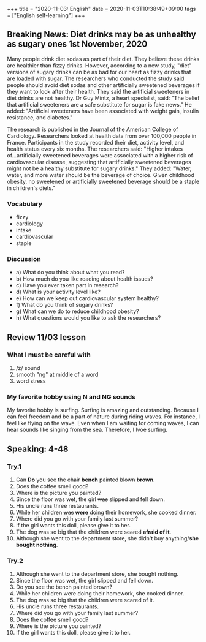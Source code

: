 +++
title =  "2020-11-03: English"
date = 2020-11-03T10:38:49+09:00
tags = ["English self-learning"]
+++

## Breaking News: Diet drinks may be as unhealthy as sugary ones 1st November, 2020

Many people drink diet sodas as part of their diet. They believe these drinks are healthier than fizzy drinks.  However, according to a new study, "diet" versions of sugary drinks can be as bad for our heart as fizzy drinks that are loaded with sugar. The researchers who conducted the study said people should avoid diet sodas and other artificially sweetened beverages if they want to look after their health. They said the artificial sweeteners in diet drinks are not healthy. Dr Guy Mintz, a heart specialist, said: "The belief that artificial sweeteners are a safe substitute for sugar is fake news." He added: "Artificial sweeteners have been associated with weight gain, insulin resistance, and diabetes."

The research is published in the Journal of the American College of Cardiology. Researchers looked at health data from over 100,000 people in France.  Participants in the study recorded their diet, activity level, and health status every six months. The researchers said: "Higher intakes of...artificially sweetened beverages were associated with a higher risk of cardiovascular disease, suggesting that artificially sweetened beverages might not be a healthy substitute for sugary drinks." They added: "Water, water, and more water should be the beverage of choice. Given childhood obesity, no sweetened or artificially sweetened beverage should be a staple in children's diets."

### Vocabulary

* fizzy
* cardiology
* intake
* cardiovascular
* staple

### Discussion

* a) What do you think about what you read?
* b) How much do you like reading about health issues?
* c) Have you ever taken part in research?
* d) What is your activity level like?
* e) How can we keep out cardiovascular system healthy?
* f) What do you think of sugary drinks?
* g) What can we do to reduce childhood obesity?
* h) What questions would you like to ask the researchers?

## Review 11/03 lesson

### What I must be careful with

1. /z/ sound
2. smooth "ng" at middle of a word
3. word stress

### My favorite hobby using N and NG sounds

My favorite hobby is surfing.
Surfing is amazing and outstanding.
Because I can feel freedom and be a part of nature during riding waves.
For instance, I feel like flying on the wave. 
Even when I am waiting for coming waves, I can hear sounds like singing from the sea.
Therefore, I lvoe surfing.

## Speaking: 4-48

### Try.1

1. ~~Can~~ **Do** you see the ~~chair~~ **bench** painted ~~blown~~ **brown**.
2. Does the coffee smell good?
3. Where is the picture you painted?
4. Since the floor was wet, the girl ~~was~~ slipped and fell down.
5. His uncle runs three restaurants.
6. While her children ~~was~~ **were** doing their homework, she cooked dinner.
7. Where did you go with your family last summer?
8. If the girl wants this doll, please give it to her.
9. The dog was so big that the children were ~~scared~~ **afraid of it**.
10. Although she went to the department store, she didn't buy anything/**she bought nothing**.

### Try.2

1. Although she went to the department store, she bought nothing.
2. Since the floor was wet, the girl slipped and fell down.
3. Do you see the bench painted brown?
4. While her children were doing their homework, she cooked dinner.
5. The dog was so big that the children were scared of it.
6. His uncle runs three restaurants.
7. Where did you go with your family last summer?
8. Does the coffee smell good?
9. Where is the picture you painted?
10. If the girl wants this doll, please give it to her.
